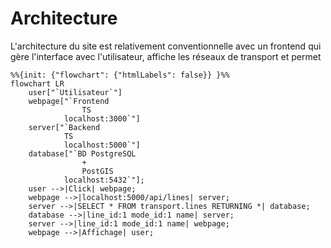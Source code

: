 # Architecture

L'architecture du site est relativement conventionnelle avec un frontend qui gère l'interface avec l'utilisateur, affiche les réseaux de transport et permet 
```mermaid
%%{init: {"flowchart": {"htmlLabels": false}} }%%
flowchart LR
    user["`Utilisateur`"]
    webpage["`Frontend
                TS
            localhost:3000`"]
    server["`Backend
            TS
            localhost:5000`"]
    database["`BD PostgreSQL
                +
                PostGIS
            localhost:5432`"];
    user -->|Click| webpage;
    webpage -->|localhost:5000/api/lines| server;
    server -->|SELECT * FROM transport.lines RETURNING *| database;
    database -->|line_id:1 mode_id:1 name| server;
    server -->|line_id:1 mode_id:1 name| webpage;
    webpage -->|Affichage| user;

```
